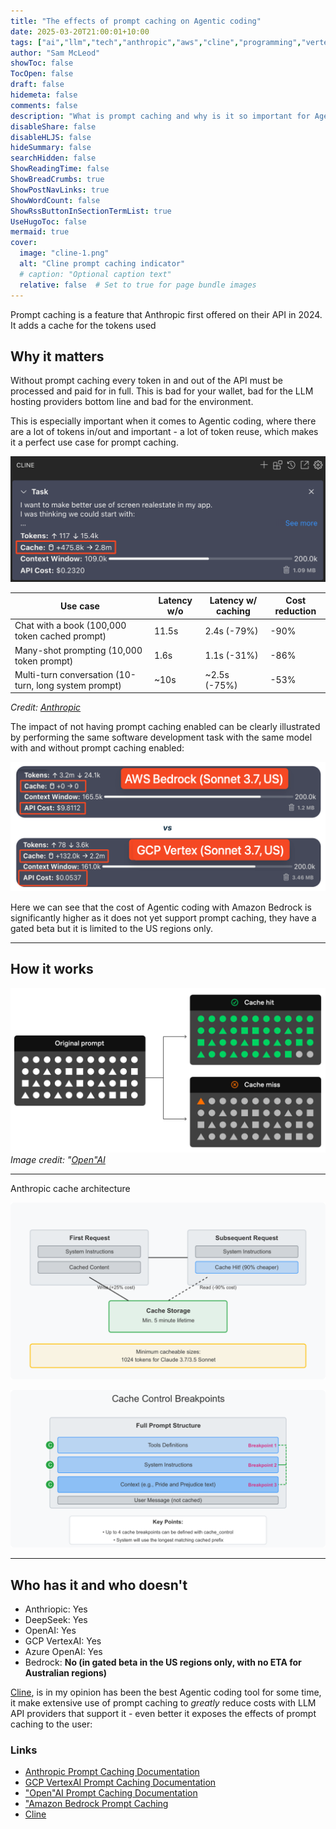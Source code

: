 ```yaml
---
title: "The effects of prompt caching on Agentic coding"
date: 2025-03-20T21:00:01+10:00
tags: ["ai","llm","tech","anthropic","aws","cline","programming","vertex","gcp","agentic","agentic-coding"]
author: "Sam McLeod"
showToc: false
TocOpen: false
draft: false
hidemeta: false
comments: false
description: "What is prompt caching and why is it so important for Agentic coding?"
disableShare: false
disableHLJS: false
hideSummary: false
searchHidden: false
ShowReadingTime: false
ShowBreadCrumbs: true
ShowPostNavLinks: true
ShowWordCount: false
ShowRssButtonInSectionTermList: true
UseHugoToc: false
mermaid: true
cover:
  image: "cline-1.png"
  alt: "Cline prompt caching indicator"
  # caption: "Optional caption text"
  relative: false  # Set to true for page bundle images
---
```


Prompt caching is a feature that Anthropic first offered on their API in 2024. It adds a cache for the tokens used

## Why it matters

Without prompt caching every token in and out of the API must be processed and paid for in full. This is bad for your wallet, bad for the LLM hosting providers bottom line and bad for the environment.

This is especially important when it comes to Agentic coding, where there are a lot of tokens in/out and important - a lot of token reuse, which makes it a perfect use case for prompt caching.

![Cline prompt caching indicator](cline-1.png)

| Use case                                              | Latency w/o | Latency w/ caching | Cost reduction |
|-------------------------------------------------------|-------------|--------------------|----------------|
| Chat with a book (100,000 token cached prompt)        | 11.5s       | 2.4s (-79%)        | -90%           |
| Many-shot prompting (10,000 token prompt)             | 1.6s        | 1.1s (-31%)        | -86%           |
| Multi-turn conversation (10-turn, long system prompt) | ~10s        | ~2.5s (-75%)       | -53%           |

_Credit: [Anthropic](https://www.anthropic.com/news/prompt-caching)_

The impact of not having prompt caching enabled can be clearly illustrated by performing the same software development task with the same model with and without prompt caching enabled:

![Comparing the cost with and without caching](with-without-caching.png)

Here we can see that the cost of Agentic coding with Amazon Bedrock is significantly higher as it does not yet support prompt caching, they have a gated beta but it is limited to the US regions only.

---

## How it works

![alt text](closedai-caching-image.png)
_Image credit: "[Open"AI](https://platform.openai.com/docs/guides/prompt-caching)_

---

Anthropic cache architecture

![](pc1.png)

![](pc2.png)

---

## Who has it and who doesn't

- Anthriopic: Yes
- DeepSeek: Yes
- OpenAI: Yes
- GCP VertexAI: Yes
- Azure OpenAI: Yes
- Bedrock: **No (in gated beta in the US regions only, with no ETA for Australian regions)**

[Cline](https://cline.bot/), is in my opinion has been the best Agentic coding tool for some time, it make extensive use of prompt caching to _greatly_ reduce costs with LLM API providers that support it - even better it exposes the effects of prompt caching to the user:

### Links

- [Anthropic Prompt Caching Documentation](https://docs.anthropic.com/en/docs/build-with-claude/prompt-caching)
- [GCP VertexAI Prompt Caching Documentation](https://cloud.google.com/vertex-ai/generative-ai/docs/partner-models/claude-prompt-caching)
- ["Open"AI Prompt Caching Documentation](https://platform.openai.com/docs/guides/prompt-caching)
- ["Amazon Bedrock Prompt Caching](https://docs.aws.amazon.com/bedrock/latest/userguide/prompt-caching.html)
- [Cline](https://cline.bot)
